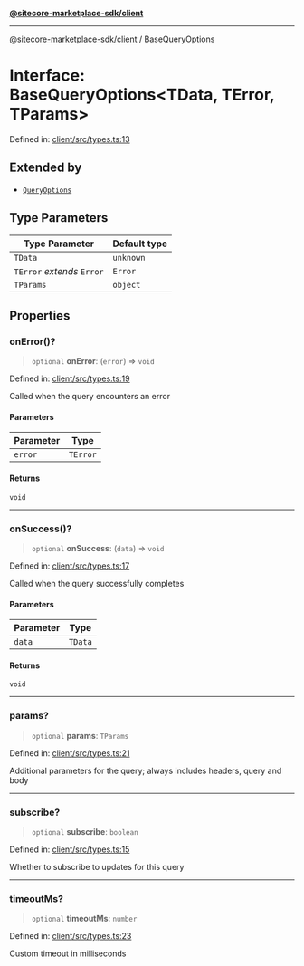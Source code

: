 [**@sitecore-marketplace-sdk/client**](../README.md)

***

[@sitecore-marketplace-sdk/client](../README.md) / BaseQueryOptions

# Interface: BaseQueryOptions\<TData, TError, TParams\>

Defined in: [client/src/types.ts:13](https://github.com/Sitecore/marketplace-sdk/blob/main/packages/client/src/types.ts#L13)

## Extended by

- [`QueryOptions`](QueryOptions.md)

## Type Parameters

| Type Parameter | Default type |
| ------ | ------ |
| `TData` | `unknown` |
| `TError` *extends* `Error` | `Error` |
| `TParams` | `object` |

## Properties

### onError()?

> `optional` **onError**: (`error`) => `void`

Defined in: [client/src/types.ts:19](https://github.com/Sitecore/marketplace-sdk/blob/main/packages/client/src/types.ts#L19)

Called when the query encounters an error

#### Parameters

| Parameter | Type |
| ------ | ------ |
| `error` | `TError` |

#### Returns

`void`

***

### onSuccess()?

> `optional` **onSuccess**: (`data`) => `void`

Defined in: [client/src/types.ts:17](https://github.com/Sitecore/marketplace-sdk/blob/main/packages/client/src/types.ts#L17)

Called when the query successfully completes

#### Parameters

| Parameter | Type |
| ------ | ------ |
| `data` | `TData` |

#### Returns

`void`

***

### params?

> `optional` **params**: `TParams`

Defined in: [client/src/types.ts:21](https://github.com/Sitecore/marketplace-sdk/blob/main/packages/client/src/types.ts#L21)

Additional parameters for the query; always includes headers, query and body

***

### subscribe?

> `optional` **subscribe**: `boolean`

Defined in: [client/src/types.ts:15](https://github.com/Sitecore/marketplace-sdk/blob/main/packages/client/src/types.ts#L15)

Whether to subscribe to updates for this query

***

### timeoutMs?

> `optional` **timeoutMs**: `number`

Defined in: [client/src/types.ts:23](https://github.com/Sitecore/marketplace-sdk/blob/main/packages/client/src/types.ts#L23)

Custom timeout in milliseconds
